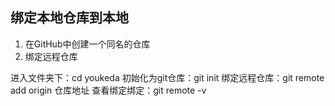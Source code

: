 ## 绑定本地仓库到本地

1. 在GitHub中创建一个同名的仓库
1. 绑定远程仓库

进入文件夹下：cd youkeda
初始化为git仓库：git init
绑定远程仓库：git remote add origin 仓库地址
查看绑定绑定：git remote -v